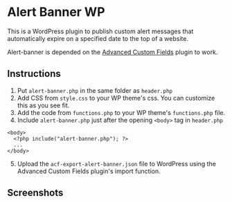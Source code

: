 # Alert Banner WP 
This is a WordPress plugin to publish custom alert messages that automatically expire on a specified date to the top of a website. 

Alert-banner is depended on the [Advanced Custom Fields](https://www.advancedcustomfields.com/) plugin to work. 

## Instructions
1. Put `alert-banner.php` in the same folder as `header.php`
2. Add CSS from `style.css` to your WP theme's css. You can customize this as you see fit.
3. Add the code from `functions.php` to your WP theme's `functions.php` file.
4. Include `alert-banner.php` just after the opening `<body>` tag in `header.php`
```
<body>
  <?php include("alert-banner.php"); ?>
  ...
</body>
```
5. Upload the `acf-export-alert-banner.json` file to WordPress using the Advanced Custom Fields plugin's import function.

## Screenshots

